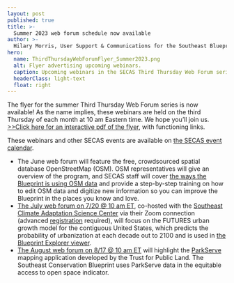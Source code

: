 ```yaml
---
layout: post
published: true
title: >-
  Summer 2023 web forum schedule now available
author: >-
  Hilary Morris, User Support & Communications for the Southeast Blueprint
hero:
  name: ThirdThursdayWebForumFlyer_Summer2023.png
  alt: Flyer advertising upcoming webinars.
  caption: Upcoming webinars in the SECAS Third Thursday Web Forum series. Visit <a href="https://secassoutheast.org/events">the SECAS event calendar</a> for more details and connection informatoin.
  headerClass: light-text
  float: right
---
```

The flyer for the summer Third Thursday Web Forum series is now available! As the name implies, these webinars are held on the third Thursday of each month at 10 am Eastern time. We hope you’ll join us. [>>Click here for an interactive pdf of the flyer](https://secassoutheast.org/pdf/ThirdThursdayWebForumFlyer_Summer2023.pdf), with functioning links.

These webinars and other SECAS events are available on [the SECAS event calendar](https://secassoutheast.org/events).

- The June web forum will feature the free, crowdsourced spatial database OpenStreetMap (OSM). OSM representatives will give an overview of the program, and SECAS staff will cover [the ways the Blueprint is using OSM data](https://secassoutheast.org/2023/05/22/Improve-the-Blueprint-by-mapping-the-places-you-know-and-love-with-OpenStreetMap.html) and provide a step-by-step training on how to edit OSM data and digitize new information so you can improve the Blueprint in the places you know and love.<!--more-->
- [The July web forum on 7/20 @ 10 am ET](https://calendar.google.com/calendar/event?eid=MmVzdGFuNDJiZ2pxYTZ0bmJjMDB2bG1kYjEgc2VjYXNzb3V0aGVhc3RAbQ&ctz=America/New_York), co-hosted with the [Southeast Climate Adaptation Science Center](https://secasc.ncsu.edu/) via their Zoom connection (advanced [registration](https://ncsu.zoom.us/meeting/register/tJ0qcOCsqz0jHtzuXTirx6gzd6V5_ywE_1j6) required), will focus on the FUTURES urban growth model for the contiguous United States, which predicts the probability of urbanization at each decade out to 2100 and is used in [the Blueprint Explorer viewer](https://blueprint.geoplatform.gov/southeast/).
- [The August web forum on 8/17 @ 10 am ET](https://calendar.google.com/calendar/event?eid=MDBkZnE4a2Rra3RnOTRmbnRmZDVvZHJodDUgc2VjYXNzb3V0aGVhc3RAbQ&ctz=America/New_York) will highlight the [ParkServe](https://www.tpl.org/parkserve) mapping application developed by the Trust for Public Land. The Southeast Conservation Blueprint uses ParkServe data in the equitable access to open space indicator.
